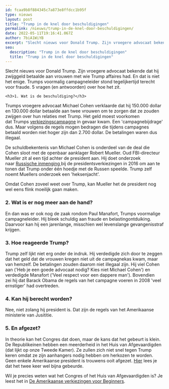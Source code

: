 ```yaml
---
id: fcaa9b8f884345c7a873e8ffdcc1b95f
type: nieuws
layout: post
title: "Trump in de knel door beschuldigingen"
permalink: /nieuws/trump-in-de-knel-door-beschuldigingen/
date: 2022-05-11T19:16:41.067Z
author: 7biA1WiYB
excerpt: "Slecht nieuws voor Donald Trump. Zijn vroegere advocaat bekende dat hij zwijggeld betaalde aan vrouwen met wie Trump affaires had. En dat is niet het enige. Trumps voormalig campagneleider stond tegelijkertijd terecht voor fraude. 5 vragen (en antwoorden) over hoe het zit.  "
seo:
  description: "Trump in de knel door beschuldigingen"
  title: "Trump in de knel door beschuldigingen"
---
```

Slecht nieuws voor Donald Trump. Zijn vroegere advocaat bekende dat hij zwijggeld betaalde aan vrouwen met wie Trump affaires had. En dat is niet het enige. Trumps voormalig campagneleider stond tegelijkertijd terecht voor fraude. 5 vragen (en antwoorden) over hoe het zit.  

    <h3>1. Wat is de beschuldiging?</h3>
<p>Trumps vroegere advocaat Michael Cohen verklaarde dat hij 150.000 dollar en 130.000 dollar betaalde aan twee vrouwen om te zorgen dat ze zouden zwijgen over hun relaties met Trump. Het geld moest voorkomen dat Trumps <a href="https://7dagen.netlify.app/blog/7-redenen-om-als-de-wiedeweerga-de-amerikaanse-verkiezingen-te-gaan-volgen" target="_blank">verkiezingscampagne</a> in gevaar kwam. Een 'campagnebijdrage' dus. Maar volgens de regels mogen bedragen die tijdens campagnes betaald worden niet hoger zijn dan 2.700 dollar. De betalingen waren dus illegaal.</p>
<p>De schuldbekentenis van Michael Cohen is onderdeel van de deal die Cohen sloot met de openbaar aanklager Robert Mueller. Oud FBI-directeur Mueller zit al een tijd achter de president aan. Hij doet onderzoek naar <a href="https://7dagen.netlify.app/nieuws/alles-over-de-gehackte-amerikaanse-verkiezingen" target="_blank">Russische inmenging </a>bij de presidentsverkiezingen in 2016 om aan te tonen dat Trump onder één hoedje met de Russen speelde. Trump zelf noemt Muellers onderzoek een 'heksenjacht'.</p>
<p>Omdat Cohen zoveel weet over Trump, kan Mueller het de president nog wel eens flink moeilijk gaan maken.</p>
<h3>2. Wat is er nog meer aan de hand?</h3>
<p>En dan was er ook nog de zaak rondom Paul Manafort, Trumps voormalige campagneleider. Hij bleek schuldig aan fraude en belastingontduiking. Daarvoor kan hij een jarenlange, misschien wel levenslange gevangenisstraf krijgen. </p>
<h3>3. Hoe reageerde Trump?</h3>
<p>Trump zelf lijkt niet erg onder de indruk. Hij verdedigde zich door te zeggen dat het geld dat de vrouwen kregen niet uit de campagnekas kwam, maar van hemzelf. De betalingen zouden daarom niet illegaal zijn. Hij viel Cohen aan ('Heb je een goede advocaat nodig? Kies niet Michael Cohen') en verdedigde Manafort ('Veel respect voor een dappere man'). Bovendien zei hij dat Barack Obama de regels van het campagne voeren in 2008 'veel ernstiger' had overtreden.</p>
<h3>4. Kan hij berecht worden?</h3>
<p>Nee, niet zolang hij president is. Dat zijn de regels van het Amerikaanse ministerie van Jusititie.</p>
<h3>5. En afgezet?</h3>
<p>In theorie kan het Congres dat doen, maar de kans dat het gebeurt is klein. De Republikeinen hebben een meerderheid in het Huis van Afgevaardigden (dat lijkt op onze Tweede Kamer). Ze zullen zich niet snel tegen Trump keren omdat ze zijn aanhangers nodig hebben om herkozen te worden. Geen enkele Amerikaanse president is trouwens ooit afgezet. <a href="https://7dagen.netlify.app/nieuws/kan-donald-trump-worden-afgezet-als-president" target="_blank">Hier</a> lees je dat het twee keer wel bijna gebeurde.</p>
<p>Wil je precies weten wat het Congres of het Huis van Afgevaardigden is? Je leest het in <a href="https://7dagen.netlify.app/nieuws/de-amerikaanse-verkiezingen-voor-beginners" target="_blank">De Amerikaanse verkiezingen voor Beginners</a>.</p>  
